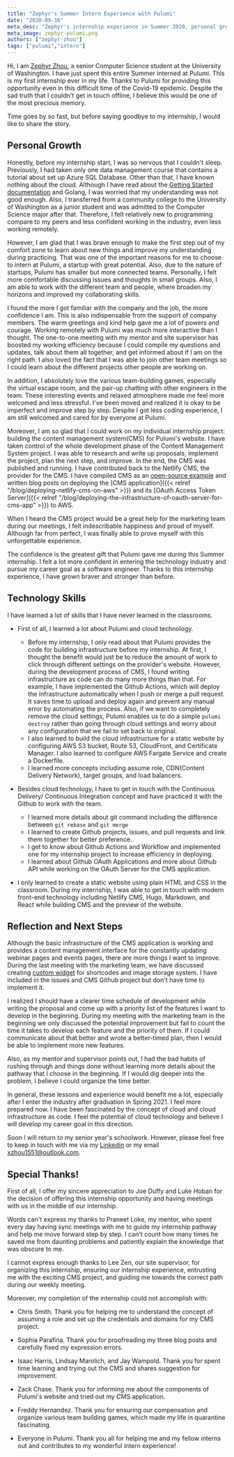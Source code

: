 ```yaml
---
title: "Zephyr's Summer Intern Experience with Pulumi"
date: "2020-09-16"
meta_desc: "Zephyr's internship experience in Summer 2020, personal growth, skills learned and reflection"
meta_image: zephyr-pulumi.png
authors: ["zephyr-zhou"]
tags: ["pulumi","intern"]
---
```


Hi, I am [Zephyr Zhou](https://www.linkedin.com/in/zephyr-zhou-a17741196/), a senior Computer Science student at the University of Washington. I have just spent this entire Summer interned at Pulumi. This is my first internship ever in my life. Thanks to Pulumi for providing this opportunity even in this difficult time of the Covid-19 epidemic. Despite the sad truth that I couldn't get in touch offline, I believe this would be one of the most precious memory.

Time goes by so fast, but before saying goodbye to my internship, I would like to share the story.

<!--more-->

## Personal Growth

Honestly, before my internship start, I was so nervous that I couldn't sleep. Previously, I had taken only one data management course that contains a tutorial about set up Azure SQL Database. Other than that, I have known nothing about the cloud. Although I have read about the [Getting Started documentation](https://www.pulumi.com/docs/get-started/aws/) and Golang, I was worried that my understanding was not good enough. Also, I transferred from a community college to the University of Washington as a junior student and was admitted to the Computer Science major after that. Therefore, I felt relatively new to programming compare to my peers and less confident working in the industry, even less working remotely.

However, I am glad that I was brave enough to make the first step out of my comfort zone to learn about new things and improve my understanding during practicing. That was one of the important reasons for me to choose to intern at Pulumi, a startup with great potential. Also, due to the nature of startups, Pulumi has smaller but more connected teams. Personally, I felt more comfortable discussing issues and thoughts in small groups. Also, I am able to work with the different team and people, where broaden my horizons and improved my collaborating skills.

I found the more I got familiar with the company and the job, the more confidence I am. This is also indispensable from the support of company members. The warm greetings and kind help gave me a lot of powers and courage. Working remotely with Pulumi was much more interactive than I thought. The one-to-one meeting with my mentor and site supervisor has boosted my working efficiency because I could compile my questions and updates, talk about them all together, and get informed about if I am on the right path. I also loved the fact that I was able to join other team meetings so I could learn about the different projects other people are working on.

In addition, I absolutely love the various team-building games, especially the virtual escape room, and the pair-up chatting with other engineers in the team. These interesting events and relaxed atmosphere made me feel more welcomed and less stressful. I've been moved and realized it is okay to be imperfect and improve step by step. Despite I got less coding experience, I am still welcomed and cared for by everyone at Pulumi.

Moreover, I am so glad that I could work on my individual internship project: building the content management system(CMS) for Pulumi's website. I have taken control of the whole development phase of the Content Management System project. I was able to research and write up proposals, implement the project, plan the next step, and improve. In the end, the CMS was published and running. I have contributed back to the Netlify CMS, the provider for the CMS. I have compiled CMS as an [open-source example](https://github.com/pulumi/examples/tree/master/aws-ts-netlify-cms-and-oauth) and written blog posts on deploying the [CMS application]({{< relref "/blog/deploying-netlify-cms-on-aws" >}}) and its [OAuth Access Token Server]({{< relref "/blog/deploying-the-infrastructure-of-oauth-server-for-cms-app" >}}) to AWS.

When I heard the CMS project would be a great help for the marketing team during our meetings, I felt indescribable happiness and proud of myself. Although far from perfect, I was finally able to prove myself with this unforgettable experience.

The confidence is the greatest gift that Pulumi gave me during this Summer internship. I felt a lot more confident in entering the technology industry and pursue my career goal as a software engineer. Thanks to this internship experience, I have grown braver and stronger than before.

## Technology Skills

I have learned a lot of skills that I have never learned in the classrooms.

- First of all, I learned a lot about Pulumi and cloud technology.
  - Before my internship, I only read about that Pulumi provides the code for building infrastructure before my internship. At first, I thought the benefit would just be to reduce the amount of work to click through different settings on the provider's website. However, during the development process of CMS, I found writing infrastructure as code can do many more things than that. For example, I have implemented the Github Actions, which will deploy the infrastructure automatically when I push or merge a pull request. It saves time to upload and deploy again and prevent any manual error by automating the process. Also, if we want to completely remove the cloud settings, Pulumi enables us to do a simple `pulumi destroy` rather than going through cloud settings and worry about any configuration that we fail to set back to original.
  - I also learned to build the cloud infrastructure for a static website by configuring AWS S3 bucket, Route 53, CloudFront, and Certificate Manager. I also learned to configure AWS Fargate Service and create a Dockerfile.
  - I learned more concepts including assume role, CDN(Content Delivery Network), target groups, and load balancers.

- Besides cloud technology, I have to get in touch with the Continuous Delivery/ Continuous Integration concept and have practiced it with the Github to work with the team.
  - I learned more details about git command including the difference between `git rebase` and `git merge`
  - I learned to create Github projects, issues, and pull requests and link them together for better preference.
  - I get to know about Github Actions and Workflow and implemented one for my internship project to increase efficiency in deploying.
  - I learned about Github OAuth Applications and more about Github API while working on the OAuth Server for the CMS application.

- I only learned to create a static website using plain HTML and CSS in the classroom. During my internship, I was able to get in touch with modern front-end technology including Netlify CMS, Hugo, Markdown, and React while building CMS and the preview of the website.

## Reflection and Next Steps

Although the basic infrastructure of the CMS application is working and provides a content management interface for the constantly updating webinar pages and events pages, there are more things I want to improve. During the last meeting with the marketing team, we have discussed creating [custom widget](https://www.netlifycms.org/docs/custom-widgets/#header) for shortcodes and image storage system. I have included in the issues and CMS Github project but don't have time to implement it.

I realized I should have a clearer time schedule of development while writing the proposal and come up with a priority list of the features I want to develop in the beginning. During my meeting with the marketing team in the beginning we only discussed the potential improvement but fail to count the time it takes to develop each feature and the priority of them. If I could communicate about that better and wrote a better-timed plan, then I would be able to implement more new features.

Also, as my mentor and supervisor points out, I had the bad habits of rushing through and things done without learning more details about the pathway that I choose in the beginning. If I would dig deeper into the problem, I believe I could organize the time better.

In general, these lessons and experience would benefit me a lot, especially after I enter the industry after graduation in Spring 2021. I feel more prepared now. I have been fascinated by the concept of cloud and cloud infrastructure as code. I feel the potential of cloud technology and believe I will develop my career goal in this direction.

Soon I will return to my senior year's schoolwork. However, please feel free to keep in touch with me via my [Linkedin](https://www.linkedin.com/in/zephyr-zhou-a17741196/) or my email <xzhou1551@outlook.com>.

## Special Thanks!

First of all, I offer my sincere appreciation to Joe Duffy and Luke Hoban for the decision of offering this internship opportunity and having meetings with us in the middle of our internship.

Words can't express my thanks to Praneet Loke, my mentor, who spent every day having sync meetings with me to guide my internship pathway and help me move forward step by step. I can't count how many times he saved me from daunting problems and patiently explain the knowledge that was obscure to me.

I cannot express enough thanks to Lee Zen, our site supervisor, for organizing this internship, ensuring our internship experience, entrusting me with the exciting CMS project, and guiding me towards the correct path during our weekly meeting.

Moreover, my completion of the internship could not accomplish with:

- Chris Smith. Thank you for helping me to understand the concept of assuming a role and set up the credentials and domains for my CMS project.

- Sophia Parafina. Thank you for proofreading my three blog posts and carefully fixed my expression errors.

- Isaac Harris, Lindsay Marolich, and Jay Wampold. Thank you for spent time learning and trying out the CMS and shares suggestion for improvement.

- Zack Chase. Thank you for informing me about the components of Pulumi's website and tried out my CMS application.

- Freddy Hernandez. Thank you for ensuring our compensation and organize various team building games, which made my life in quarantine fascinating.

- Everyone in Pulumi. Thank you all for helping me and my fellow interns out and contributes to my wonderful intern experience!
